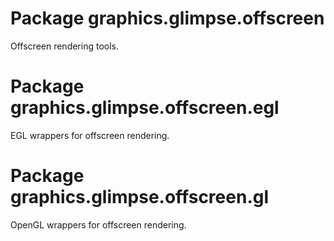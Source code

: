 # Package graphics.glimpse.offscreen

Offscreen rendering tools.

# Package graphics.glimpse.offscreen.egl

EGL wrappers for offscreen rendering.

# Package graphics.glimpse.offscreen.gl

OpenGL wrappers for offscreen rendering.
